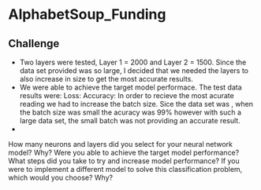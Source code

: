 # AlphabetSoup_Funding

## Challenge 
- Two layers were tested, Layer 1 = 2000 and Layer 2 = 1500. Since the data set provided was so large, I decided that we needed the layers to also increase in size to get the most accurate results. 
- We were able to achieve the target model performace. The test data results were: Loss: Accuracy: In order to recieve the most acurate reading we had to increase the batch size. Sice the data set was , when the batch size was small the acuracy was 99% however with such a large data set, the small batch was not providing an accurate result. 
- 

How many neurons and layers did you select for your neural network model? Why?
Were you able to achieve the target model performance? What steps did you take to try and increase model performance?
If you were to implement a different model to solve this classification problem, which would you choose? Why?
